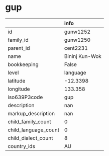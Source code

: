 # gup
|                      | info           |
|:---------------------|:---------------|
| id                   | gunw1252       |
| family_id            | gunw1250       |
| parent_id            | cent2231       |
| name                 | Bininj Kun-Wok |
| bookkeeping          | False          |
| level                | language       |
| latitude             | -12.3398       |
| longitude            | 133.358        |
| iso639P3code         | gup            |
| description          | nan            |
| markup_description   | nan            |
| child_family_count   | 0              |
| child_language_count | 0              |
| child_dialect_count  | 8              |
| country_ids          | AU             |